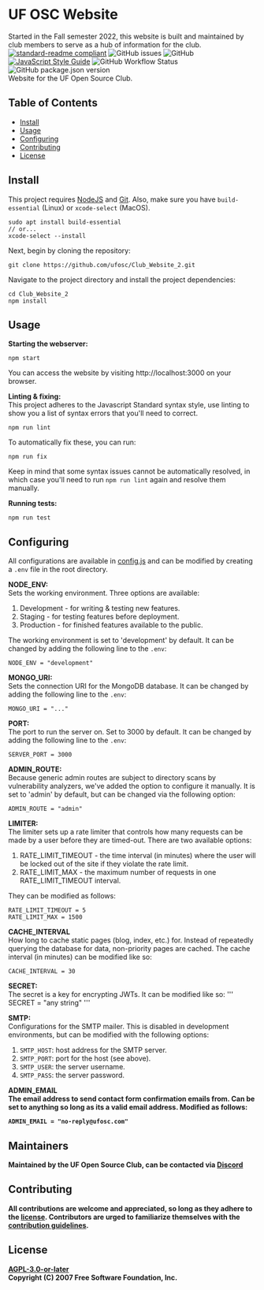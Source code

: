 # UF OSC Website
Started in the Fall semester 2022, this website is built and maintained by club members to serve as a hub of information for the club.
[![standard-readme compliant](https://img.shields.io/badge/readme%20style-standard-brightgreen.svg?style=flat-square)](https://github.com/RichardLitt/standard-readme) ![GitHub issues](https://img.shields.io/github/issues-raw/ufosc/Club_Website_2) ![GitHub](https://img.shields.io/github/license/ufosc/Club_Website_2) [![JavaScript Style Guide](https://img.shields.io/badge/code_style-standard-brightgreen.svg)](https://standardjs.com) ![GitHub Workflow Status](https://img.shields.io/github/workflow/status/ufosc/Club_Website_2/Node.js%20CI) ![GitHub package.json version](https://img.shields.io/github/package-json/v/ufosc/Club_Website_2)
<br/>
Website for the UF Open Source Club.

## Table of Contents
- [Install](#install)
- [Usage](#usage)
- [Configuring](#configuring)
- [Contributing](#contributing)
- [License](#license)

## Install
This project requires [NodeJS](https://nodejs.org/en/) and [Git](https://git-scm.com). Also, make sure you have `build-essential` (Linux) or `xcode-select` (MacOS).
```
sudo apt install build-essential
// or...
xcode-select --install
```

Next, begin by cloning the repository:
```
git clone https://github.com/ufosc/Club_Website_2.git
```

Navigate to the project directory and install the project dependencies:
```
cd Club_Website_2
npm install
```
## Usage
<b>Starting the webserver:</b>
```
npm start
```
You can access the website by visiting http://localhost:3000 on your browser.

<b>Linting & fixing:</b>
<br/>
This project adheres to the Javascript Standard syntax style, use linting to show you a list of syntax errors that you'll need to correct.
```
npm run lint
```
To automatically fix these, you can run:
```
npm run fix
```
Keep in mind that some syntax issues cannot be automatically resolved, in which case you'll need to run `npm run lint` again and resolve them manually.


<b>Running tests:</b>
```
npm run test
```
## Configuring
All configurations are available in [config.js](config.js) and can be modified by creating a `.env` file in the root directory.

<b> NODE_ENV: </b><br>
Sets the working environment. Three options are available:
1. Development - for writing & testing new features.
2. Staging - for testing features before deployment.
3. Production - for finished features available to the public.

The working environment is set to 'development' by default. It can be changed by adding the following line to the `.env`:
```
NODE_ENV = "development"
```

<b> MONGO_URI: </b><br>
Sets the connection URI for the MongoDB database. It can be changed by adding the following line to the `.env`:
```
MONGO_URI = "..."
```

<b>PORT:</b><br>
The port to run the server on. Set to 3000 by default. It can be changed by adding the following line to the `.env`:
```
SERVER_PORT = 3000
```

<b>ADMIN_ROUTE:</b><br>
Because generic admin routes are subject to directory scans by vulnerability analyzers, we've added the option to configure it manually. It is set to 'admin' by default, but can be changed via the following option:
```
ADMIN_ROUTE = "admin"
```

<b>LIMITER:</b><br>
The limiter sets up a rate limiter that controls how many requests can be made by a user before they are timed-out. There are two available options:
1. RATE_LIMIT_TIMEOUT - the time interval (in minutes) where the user will be locked out of the site if they violate the rate limit.
2. RATE_LIMIT_MAX - the maximum number of requests in one RATE_LIMIT_TIMEOUT interval.

They can be modified as follows:
```
RATE_LIMIT_TIMEOUT = 5
RATE_LIMIT_MAX = 1500
```

<b>CACHE_INTERVAL</b><br>
How long to cache static pages (blog, index, etc.) for. Instead of repeatedly querying the database for data, non-priority pages are cached. The cache interval (in minutes) can be modified like so:
```
CACHE_INTERVAL = 30
```

<b>SECRET:</b><br>
The secret is a key for encrypting JWTs. It can be modified like so:
'''
SECRET = "any string"
'''

<b>SMTP:</b><br>
Configurations for the SMTP mailer. This is disabled in development environments, but can be modified with the following options:
1. `SMTP_HOST`: host address for the SMTP server.
2. `SMTP_PORT`: port for the host (see above).
3. `SMTP_USER`: the server username.
4. `SMTP_PASS`: the server password.

<b>ADMIN_EMAIL<b><br>
The email address to send contact form confirmation emails from. Can be set to anything so long as its a valid email address. Modified as follows:
```
ADMIN_EMAIL = "no-reply@ufosc.com"
```
## Maintainers
Maintained by the UF Open Source Club, can be contacted via [Discord](https://discord.gg/j9g5dqSVD8)
## Contributing
All contributions are welcome and appreciated, so long as they adhere to the [license](#license). Contributors are urged to familiarize themselves with the [contribution guidelines](CONTRIBUTING.md).
## License
[AGPL-3.0-or-later](LICENSE.md) <br/>
Copyright (C) 2007 Free Software Foundation, Inc.
